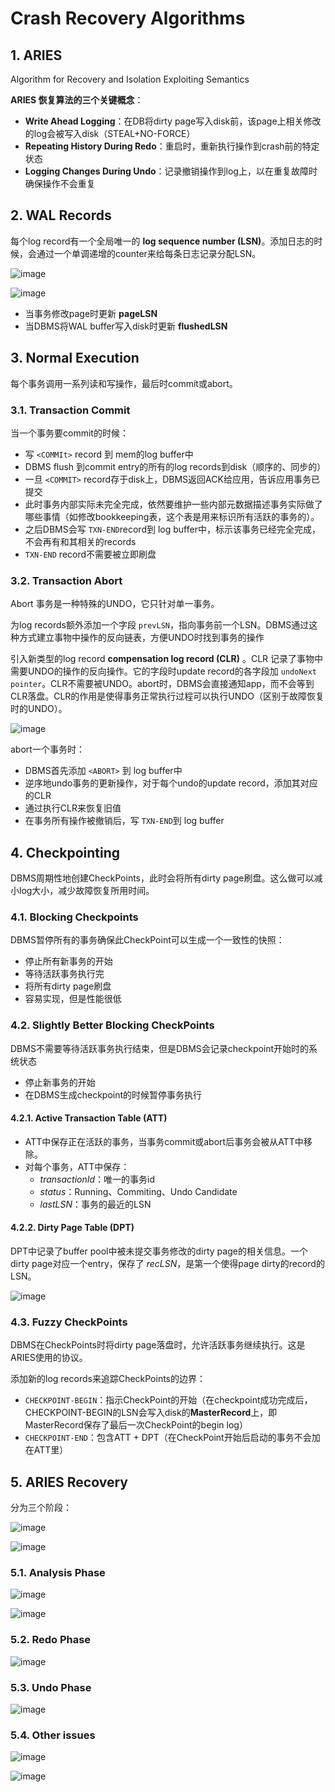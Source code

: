 # Crash Recovery Algorithms

## 1. ARIES

Algorithm for Recovery and Isolation Exploiting Semantics

**ARIES 恢复算法的三个关键概念**：

- **Write Ahead Logging**：在DB将dirty page写入disk前，该page上相关修改的log会被写入disk（STEAL+NO-FORCE）
- **Repeating History During Redo**：重启时，重新执行操作到crash前的特定状态
- **Logging Changes During Undo**：记录撤销操作到log上，以在重复故障时确保操作不会重复

## 2. WAL Records

每个log record有一个全局唯一的 **log sequence number (LSN)**。添加日志的时候，会通过一个单调递增的counter来给每条日志记录分配LSN。

![image](https://user-images.githubusercontent.com/29897667/128642801-b4f3123b-4aba-4a3f-9ba8-f243f6fde548.png)

![image](https://user-images.githubusercontent.com/29897667/128642807-70c6c5d5-c085-42c9-a92f-eb70dc72cd31.png)

- 当事务修改page时更新 **pageLSN**
- 当DBMS将WAL buffer写入disk时更新 **flushedLSN**

## 3. Normal Execution

每个事务调用一系列读和写操作，最后时commit或abort。

### 3.1. Transaction Commit

当一个事务要commit的时候：

- 写 `<COMMIt>` record 到 mem的log buffer中
- DBMS flush 到commit entry的所有的log records到disk（顺序的、同步的）
- 一旦 `<COMMIT>` record存于disk上，DBMS返回ACK给应用，告诉应用事务已提交
- 此时事务内部实际未完全完成，依然要维护一些内部元数据描述事务实际做了哪些事情（如修改bookkeeping表，这个表是用来标识所有活跃的事务的）。
- 之后DBMS会写 `TXN-END`record到 log buffer中，标示该事务已经完全完成，不会再有和其相关的records
- `TXN-END` record不需要被立即刷盘

### 3.2. Transaction Abort

Abort 事务是一种特殊的UNDO，它只针对单一事务。

为log records额外添加一个字段 `prevLSN`，指向事务前一个LSN。DBMS通过这种方式建立事物中操作的反向链表，方便UNDO时找到事务的操作

引入新类型的log record **compensation log record (CLR)** 。CLR 记录了事物中需要UNDO的操作的反向操作。它的字段时update record的各字段加 `undoNext pointer`。CLR不需要被UNDO。abort时，DBMS会直接通知app，而不会等到CLR落盘。CLR的作用是使得事务正常执行过程可以执行UNDO（区别于故障恢复时的UNDO）。

![image](https://user-images.githubusercontent.com/29897667/128762361-2e327d37-9aec-4ec8-aee2-be2099a1a20e.png)

abort一个事务时：

- DBMS首先添加 `<ABORT>` 到 log buffer中
- 逆序地undo事务的更新操作，对于每个undo的update record，添加其对应的CLR
- 通过执行CLR来恢复旧值
- 在事务所有操作被撤销后，写 `TXN-END`到 log buffer

## 4. Checkpointing

DBMS周期性地创建CheckPoints，此时会将所有dirty page刷盘。这么做可以减小log大小，减少故障恢复所用时间。

### 4.1. Blocking Checkpoints

DBMS暂停所有的事务确保此CheckPoint可以生成一个一致性的快照：

- 停止所有新事务的开始
- 等待活跃事务执行完
- 将所有dirty page刷盘
- 容易实现，但是性能很低

### 4.2. Slightly Better Blocking CheckPoints

DBMS不需要等待活跃事务执行结束，但是DBMS会记录checkpoint开始时的系统状态

- 停止新事务的开始
- 在DBMS生成checkpoint的时候暂停事务执行

#### 4.2.1. Active Transaction Table (ATT)

- ATT中保存正在活跃的事务，当事务commit或abort后事务会被从ATT中移除。
- 对每个事务，ATT中保存：
  - *transactionId*：唯一的事务id
  - *status*：Running、Commiting、Undo Candidate
  - *lastLSN*：事务的最近的LSN

#### 4.2.2. Dirty Page Table (DPT)

DPT中记录了buffer pool中被未提交事务修改的dirty page的相关信息。一个dirty page对应一个entry，保存了 *recLSN*，是第一个使得page dirty的record的LSN。

![image](https://user-images.githubusercontent.com/29897667/128984092-b8f9e0b0-dbac-4f9a-8a76-79a87c92bb36.png)

### 4.3. Fuzzy CheckPoints

DBMS在CheckPoints时将dirty page落盘时，允许活跃事务继续执行。这是ARIES使用的协议。

添加新的log records来追踪CheckPoints的边界：

- `CHECKPOINT-BEGIN`：指示CheckPoint的开始（在checkpoint成功完成后，CHECKPOINT-BEGIN的LSN会写入disk的**MasterRecord**上，即MasterRecord保存了最后一次CheckPoint的begin log）
- `CHECKPOINT-END`：包含ATT + DPT（在CheckPoint开始后启动的事务不会加在ATT里）

## 5. ARIES Recovery

分为三个阶段：

![image](https://user-images.githubusercontent.com/29897667/129018650-71986d06-ce40-4f88-bf1e-0b8ea4713e7a.png)

![image](https://user-images.githubusercontent.com/29897667/129018751-2a53fec0-84a1-4899-acbe-3726c46a1978.png)

### 5.1. Analysis Phase

![image](https://user-images.githubusercontent.com/29897667/129018927-7b937288-778f-4e9f-90d5-8183d8039282.png)

![image](https://user-images.githubusercontent.com/29897667/129018961-5f3c26e5-07b0-477a-b88c-9037c1b5b188.png)

### 5.2. Redo Phase

![image](https://user-images.githubusercontent.com/29897667/129019552-ba9d37f9-df39-4349-8e94-e928541e9511.png)

### 5.3. Undo Phase

![image](https://user-images.githubusercontent.com/29897667/129019689-4f73c30c-5545-4b6e-9fb1-f0ff58f6ce6a.png)

### 5.4. Other issues

![image](https://user-images.githubusercontent.com/29897667/129022135-f138eb28-3041-4680-a556-7685a46883a8.png)



![image](https://user-images.githubusercontent.com/29897667/129022175-4ad7a330-c946-4a42-9bbc-93068d2c4ae8.png)









